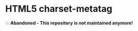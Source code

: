 HTML5 charset-metatag
=====================

:collision: **Abandoned - This repository is not maintained anymore!**
